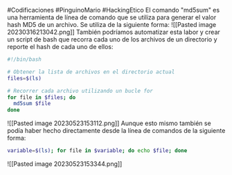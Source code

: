 #Codificaciones #PinguinoMario #HackingEtico 
El comando "md5sum" es una herramienta de línea de comando que se utiliza para generar el valor hash MD5 de un archivo. Se utiliza de la siguiente forma:
![[Pasted image 20230316213042.png]]
También podríamos automatizar esta labor y crear un script de bash que recorra cada uno de los archivos de un directorio y reporte el hash de cada uno de ellos:
```bash
#!/bin/bash

# Obtener la lista de archivos en el directorio actual
files=$(ls)

# Recorrer cada archivo utilizando un bucle for
for file in $files; do
  md5sum $file
done
```
![[Pasted image 20230523153112.png]]
Aunque esto mismo también se podía haber hecho directamente desde la línea de comandos de la siguiente forma:
```bash
variable=$(ls); for file in $variable; do echo $file; done
```
![[Pasted image 20230523153344.png]]